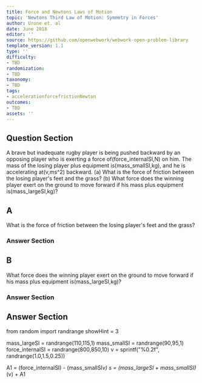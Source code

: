 ```yaml
---
title: Force and Newtons Laws of Motion
topic: 'Newtons Third Law of Motion: Symmetry in Forces'
author: Urone et. al
date: June 2018
editor: ''
source: https://github.com/openwebwork/webwork-open-problem-library
template_version: 1.1
type: ''
difficulty:
- TBD
randomization:
- TBD
taxonomy:
- TBD
tags:
- accelerationforcefrictionNewton
outcomes:
- TBD
assets: ''
---
```


## Question Section 

A brave but inadequate rugby player is being pushed backward by an opposing player who is exerting a force of(force_internalSI,N) on him. The mass of the losing player plus equipment is(mass_smallSI,kg), and he is accelerating at(v,ms^2) backward.
(a) What is the force of friction between the losing player's feet and the grass? 
(b) What force does the winning player exert on the ground to move forward if his mass plus equipment is(mass_largeSI,kg)?

## A
What is the force of friction between the losing player's feet and the grass? 
### Answer Section
## B
What force does the winning player exert on the ground to move forward if his mass plus equipment is(mass_largeSI,kg)?
### Answer Section


## Answer Section

from random import randrange
showHint = 3

mass_largeSI = randrange(110,115,1)
mass_smallSI = randrange(90,95,1)
force_internalSI = randrange(800,850,10)
v = sprintf("%0.2f", randrange(1.0,1.5,0.25))

A1 = (force_internalSI) - (mass_smallSI*v)
s = (mass_largeSI + mass_smallSI)*(v) + A1